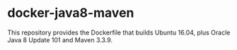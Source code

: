 docker-java8-maven
==================

This repository provides the Dockerfile that builds Ubuntu 16.04, plus Oracle Java 8 Update 101 and Maven 3.3.9.
